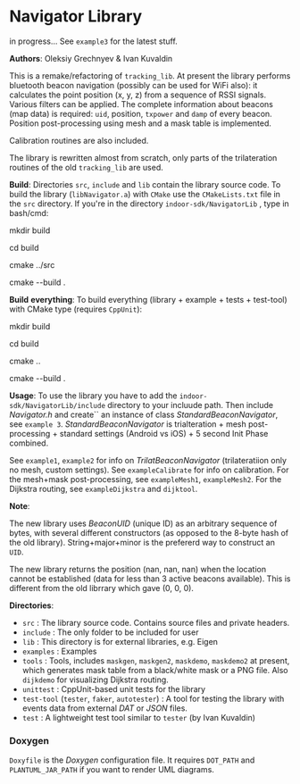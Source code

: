 Navigator Library
======
in progress... See `example3` for the latest stuff.

__Authors__: Oleksiy Grechnyev & Ivan Kuvaldin

This is a remake/refactoring of `tracking_lib`. At present the library performs bluetooth beacon
navigation (possibly can be used for WiFi also):  it calculates the point position (x, y, z) from 
a sequence of RSSI signals.
Various filters can be applied. The complete information about beacons (map data) is required:
`uid`, position, `txpower` and `damp` of every beacon. Position post-processing using mesh
and a mask table is implemented.

Calibration routines are also included.

The library is rewritten almost from scratch, only parts of the trilateration routines of the
old `tracking_lib` are used.

__Build__: Directories `src`, `include` and `lib` contain the library source code. To build the library 
(`libNavigator.a`) with
`CMake` use  the `CMakeLists.txt` file in the `src` directory. If you're in the directory `indoor-sdk/NavigatorLib` ,
type in bash/cmd:

mkdir build

cd build

cmake ../src

cmake --build .

__Build__ __everything__: To build everything (library + example + tests + test-tool) with CMake type
(requires `CppUnit`):

mkdir build

cd build

cmake ..

cmake --build .


__Usage__: To use the library you have to add the `indoor-sdk/NavigatorLib/include` directory
 to your incluude path. Then include _Navigator.h_ and create`` an
instance of class _StandardBeaconNavigator_, see `example 3`.   _StandardBeaconNavigator_ is 
trialteration + mesh post-processing + standard settings (Android vs iOS) + 5 second Init Phase combined.

See `example1`,  `example2` for info on _TrilatBeaconNavigator_ (trilateratiion only no mesh, custom settings). 
See `exampleCalibrate` for info on calibration. 
For the mesh+mask post-processing, see `exampleMesh1`, `exampleMesh2`.
For the Dijkstra routing, see `exampleDijkstra` and `dijktool`.

__Note__: 

The new library uses _BeaconUID_ (unique ID) as an arbitrary sequence of bytes, with several different
constructors (as opposed to the 8-byte hash of the old library). String+major+minor is the prefererd way
to construct an `UID`.

The new library returns the position (nan, nan, nan) when the location cannot be established 
(data for less than 3 active beacons available). This is different from the old librrary which gave (0, 0, 0). 
 
__Directories__:

* `src` : The library source code. Contains source files and private headers.
* `include` : The only folder to be included for user
* `lib` : This directory is for external libraries, e.g. Eigen
* `examples` : Examples
* `tools` : Tools, includes `maskgen`, `maskgen2`, `maskdemo`, `maskdemo2` at present, which generates mask table from a black/white mask or a PNG file.
        Also `dijkdemo` for visualizing Dijkstra routing.
* `unittest` : CppUnit-based unit tests for the library
* `test-tool` (`tester`, `faker`, `autotester`) : A tool for testing the library with events data
 from external _DAT_ or _JSON_ files.
* `test` : A lightweight test tool similar to `tester` (by Ivan Kuvaldin)

### Doxygen
`Doxyfile` is the *Doxygen* configuration file. It requires `DOT_PATH` and
`PLANTUML_JAR_PATH` if you want to render UML diagrams.